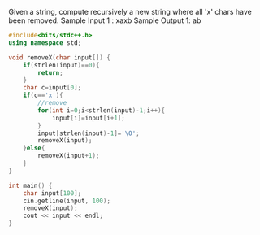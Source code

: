 Given a string, compute recursively a new string where all 'x' chars have been removed.
Sample Input 1 :
xaxb
Sample Output 1:
ab

```cpp
#include<bits/stdc++.h>
using namespace std;

void removeX(char input[]) {
    if(strlen(input)==0){
        return;
    }
    char c=input[0];
    if(c=='x'){
        //remove
        for(int i=0;i<strlen(input)-1;i++){
            input[i]=input[i+1];
        }
        input[strlen(input)-1]='\0';
        removeX(input);
    }else{
        removeX(input+1);
    }
}

int main() {
    char input[100];
    cin.getline(input, 100);
    removeX(input);
    cout << input << endl;
}
```
